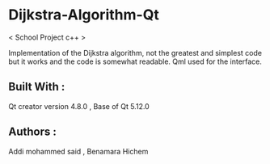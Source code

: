# Dijkstra-Algorithm-Qt

< School Project c++ > 

Implementation of the Dijkstra algorithm, not the greatest and simplest code but it works and the code is somewhat readable. 
Qml used for the interface.


## Built With :
  Qt creator version 4.8.0 ,
  Base of Qt 5.12.0
  
  
 ## Authors :
 Addi mohammed said ,
 Benamara Hichem 
